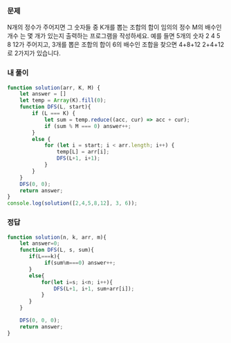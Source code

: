 ### 문제
N개의 정수가 주어지면 그 숫자들 중 K개를 뽑는 조합의 합이 임의의 정수 M의 배수인 개수 는 몇 개가 있는지 출력하는 프로그램을 작성하세요.
예를 들면 5개의 숫자 2 4 5 8 12가 주어지고, 3개를 뽑은 조합의 합이 6의 배수인 조합을 찾으면 4+8+12 2+4+12로 2가지가 있습니다.

### 내 풀이
```js
function solution(arr, K, M) {
    let answer = []
    let temp = Array(K).fill(0);
    function DFS(L, start){
        if (L === K) {
            let sum = temp.reduce((acc, cur) => acc + cur);
            if (sum % M === 0) answer++;
        }
        else {
            for (let i = start; i < arr.length; i++) {
                temp[L] = arr[i];
                DFS(L+1, i+1);
            }
        }
    }
    DFS(0, 0);
    return answer;
}
console.log(solution([2,4,5,8,12], 3, 6));
```

### 정답
```js
function solution(n, k, arr, m){         
    let answer=0;
    function DFS(L, s, sum){
       if(L===k){
            if(sum%m===0) answer++;
       }
       else{
           for(let i=s; i<n; i++){
               DFS(L+1, i+1, sum+arr[i]);
           }
       }
    }

    DFS(0, 0, 0);
    return answer;
}
```
